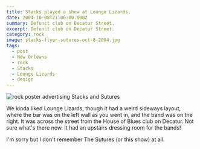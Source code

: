 ```yaml
---
title: Stacks played a show at Lounge Lizards.
date: 2004-10-08T21:00:00.000Z
summary: Defunct club on Decatur Street.
excerpt: Defunct club on Decatur Street.
category: rock
image: stacks-flyer-sutures-oct-8-2004.jpg
tags:
  - post 
  - New Orleans
  - rock
  - Stacks
  - Lounge Lizards
  - design
---
```


![rock poster advertising Stacks and Sutures](/static/images/stacks-flyer-sutures-oct-8-2004.jpg "rock poster advertising Stacks and Sutures")

We kinda liked Lounge Lizards, though it had a weird sideways layout, where the bar was on the left wall as you went in, and the band was on the right. It was across the street from the House of Blues club on Decatur. Not sure what's there now. It had an upstairs dressing room for the bands! 

I'm sorry but I don't remember The Sutures (or this show) at all.

